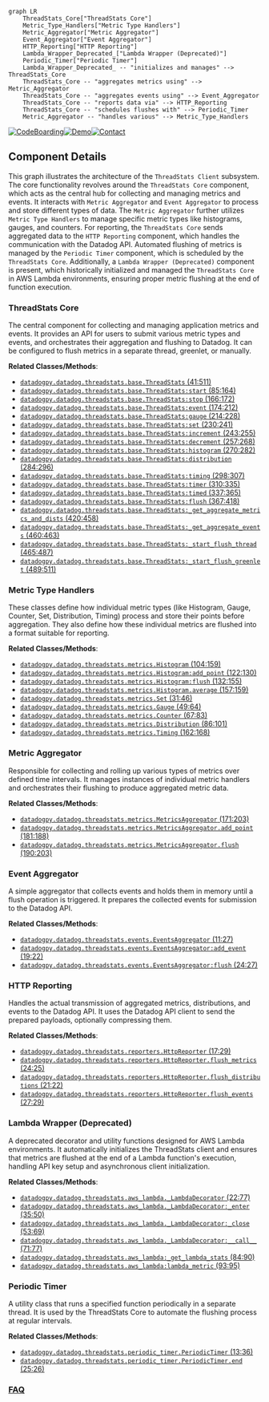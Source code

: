 ```mermaid
graph LR
    ThreadStats_Core["ThreadStats Core"]
    Metric_Type_Handlers["Metric Type Handlers"]
    Metric_Aggregator["Metric Aggregator"]
    Event_Aggregator["Event Aggregator"]
    HTTP_Reporting["HTTP Reporting"]
    Lambda_Wrapper_Deprecated_["Lambda Wrapper (Deprecated)"]
    Periodic_Timer["Periodic Timer"]
    Lambda_Wrapper_Deprecated_ -- "initializes and manages" --> ThreadStats_Core
    ThreadStats_Core -- "aggregates metrics using" --> Metric_Aggregator
    ThreadStats_Core -- "aggregates events using" --> Event_Aggregator
    ThreadStats_Core -- "reports data via" --> HTTP_Reporting
    ThreadStats_Core -- "schedules flushes with" --> Periodic_Timer
    Metric_Aggregator -- "handles various" --> Metric_Type_Handlers
```
[![CodeBoarding](https://img.shields.io/badge/Generated%20by-CodeBoarding-9cf?style=flat-square)](https://github.com/CodeBoarding/GeneratedOnBoardings)[![Demo](https://img.shields.io/badge/Try%20our-Demo-blue?style=flat-square)](https://www.codeboarding.org/demo)[![Contact](https://img.shields.io/badge/Contact%20us%20-%20contact@codeboarding.org-lightgrey?style=flat-square)](mailto:contact@codeboarding.org)

## Component Details

This graph illustrates the architecture of the `ThreadStats Client` subsystem. The core functionality revolves around the `ThreadStats Core` component, which acts as the central hub for collecting and managing metrics and events. It interacts with `Metric Aggregator` and `Event Aggregator` to process and store different types of data. The `Metric Aggregator` further utilizes `Metric Type Handlers` to manage specific metric types like histograms, gauges, and counters. For reporting, the `ThreadStats Core` sends aggregated data to the `HTTP Reporting` component, which handles the communication with the Datadog API. Automated flushing of metrics is managed by the `Periodic Timer` component, which is scheduled by the `ThreadStats Core`. Additionally, a `Lambda Wrapper (Deprecated)` component is present, which historically initialized and managed the `ThreadStats Core` in AWS Lambda environments, ensuring proper metric flushing at the end of function execution.

### ThreadStats Core
The central component for collecting and managing application metrics and events. It provides an API for users to submit various metric types and events, and orchestrates their aggregation and flushing to Datadog. It can be configured to flush metrics in a separate thread, greenlet, or manually.


**Related Classes/Methods**:

- <a href="https://github.com/DataDog/datadogpy/blob/master/datadog/threadstats/base.py#L41-L511" target="_blank" rel="noopener noreferrer">`datadogpy.datadog.threadstats.base.ThreadStats` (41:511)</a>
- <a href="https://github.com/DataDog/datadogpy/blob/master/datadog/threadstats/base.py#L85-L164" target="_blank" rel="noopener noreferrer">`datadogpy.datadog.threadstats.base.ThreadStats:start` (85:164)</a>
- <a href="https://github.com/DataDog/datadogpy/blob/master/datadog/threadstats/base.py#L166-L172" target="_blank" rel="noopener noreferrer">`datadogpy.datadog.threadstats.base.ThreadStats:stop` (166:172)</a>
- <a href="https://github.com/DataDog/datadogpy/blob/master/datadog/threadstats/base.py#L174-L212" target="_blank" rel="noopener noreferrer">`datadogpy.datadog.threadstats.base.ThreadStats:event` (174:212)</a>
- <a href="https://github.com/DataDog/datadogpy/blob/master/datadog/threadstats/base.py#L214-L228" target="_blank" rel="noopener noreferrer">`datadogpy.datadog.threadstats.base.ThreadStats:gauge` (214:228)</a>
- <a href="https://github.com/DataDog/datadogpy/blob/master/datadog/threadstats/base.py#L230-L241" target="_blank" rel="noopener noreferrer">`datadogpy.datadog.threadstats.base.ThreadStats:set` (230:241)</a>
- <a href="https://github.com/DataDog/datadogpy/blob/master/datadog/threadstats/base.py#L243-L255" target="_blank" rel="noopener noreferrer">`datadogpy.datadog.threadstats.base.ThreadStats:increment` (243:255)</a>
- <a href="https://github.com/DataDog/datadogpy/blob/master/datadog/threadstats/base.py#L257-L268" target="_blank" rel="noopener noreferrer">`datadogpy.datadog.threadstats.base.ThreadStats:decrement` (257:268)</a>
- <a href="https://github.com/DataDog/datadogpy/blob/master/datadog/threadstats/base.py#L270-L282" target="_blank" rel="noopener noreferrer">`datadogpy.datadog.threadstats.base.ThreadStats:histogram` (270:282)</a>
- <a href="https://github.com/DataDog/datadogpy/blob/master/datadog/threadstats/base.py#L284-L296" target="_blank" rel="noopener noreferrer">`datadogpy.datadog.threadstats.base.ThreadStats:distribution` (284:296)</a>
- <a href="https://github.com/DataDog/datadogpy/blob/master/datadog/threadstats/base.py#L298-L307" target="_blank" rel="noopener noreferrer">`datadogpy.datadog.threadstats.base.ThreadStats:timing` (298:307)</a>
- <a href="https://github.com/DataDog/datadogpy/blob/master/datadog/threadstats/base.py#L310-L335" target="_blank" rel="noopener noreferrer">`datadogpy.datadog.threadstats.base.ThreadStats:timer` (310:335)</a>
- <a href="https://github.com/DataDog/datadogpy/blob/master/datadog/threadstats/base.py#L337-L365" target="_blank" rel="noopener noreferrer">`datadogpy.datadog.threadstats.base.ThreadStats:timed` (337:365)</a>
- <a href="https://github.com/DataDog/datadogpy/blob/master/datadog/threadstats/base.py#L367-L418" target="_blank" rel="noopener noreferrer">`datadogpy.datadog.threadstats.base.ThreadStats:flush` (367:418)</a>
- <a href="https://github.com/DataDog/datadogpy/blob/master/datadog/threadstats/base.py#L420-L458" target="_blank" rel="noopener noreferrer">`datadogpy.datadog.threadstats.base.ThreadStats:_get_aggregate_metrics_and_dists` (420:458)</a>
- <a href="https://github.com/DataDog/datadogpy/blob/master/datadog/threadstats/base.py#L460-L463" target="_blank" rel="noopener noreferrer">`datadogpy.datadog.threadstats.base.ThreadStats:_get_aggregate_events` (460:463)</a>
- <a href="https://github.com/DataDog/datadogpy/blob/master/datadog/threadstats/base.py#L465-L487" target="_blank" rel="noopener noreferrer">`datadogpy.datadog.threadstats.base.ThreadStats:_start_flush_thread` (465:487)</a>
- <a href="https://github.com/DataDog/datadogpy/blob/master/datadog/threadstats/base.py#L489-L511" target="_blank" rel="noopener noreferrer">`datadogpy.datadog.threadstats.base.ThreadStats:_start_flush_greenlet` (489:511)</a>


### Metric Type Handlers
These classes define how individual metric types (like Histogram, Gauge, Counter, Set, Distribution, Timing) process and store their points before aggregation. They also define how these individual metrics are flushed into a format suitable for reporting.


**Related Classes/Methods**:

- <a href="https://github.com/DataDog/datadogpy/blob/master/datadog/threadstats/metrics.py#L104-L159" target="_blank" rel="noopener noreferrer">`datadogpy.datadog.threadstats.metrics.Histogram` (104:159)</a>
- <a href="https://github.com/DataDog/datadogpy/blob/master/datadog/threadstats/metrics.py#L122-L130" target="_blank" rel="noopener noreferrer">`datadogpy.datadog.threadstats.metrics.Histogram:add_point` (122:130)</a>
- <a href="https://github.com/DataDog/datadogpy/blob/master/datadog/threadstats/metrics.py#L132-L155" target="_blank" rel="noopener noreferrer">`datadogpy.datadog.threadstats.metrics.Histogram:flush` (132:155)</a>
- <a href="https://github.com/DataDog/datadogpy/blob/master/datadog/threadstats/metrics.py#L157-L159" target="_blank" rel="noopener noreferrer">`datadogpy.datadog.threadstats.metrics.Histogram.average` (157:159)</a>
- <a href="https://github.com/DataDog/datadogpy/blob/master/datadog/threadstats/metrics.py#L31-L46" target="_blank" rel="noopener noreferrer">`datadogpy.datadog.threadstats.metrics.Set` (31:46)</a>
- <a href="https://github.com/DataDog/datadogpy/blob/master/datadog/threadstats/metrics.py#L49-L64" target="_blank" rel="noopener noreferrer">`datadogpy.datadog.threadstats.metrics.Gauge` (49:64)</a>
- <a href="https://github.com/DataDog/datadogpy/blob/master/datadog/threadstats/metrics.py#L67-L83" target="_blank" rel="noopener noreferrer">`datadogpy.datadog.threadstats.metrics.Counter` (67:83)</a>
- <a href="https://github.com/DataDog/datadogpy/blob/master/datadog/threadstats/metrics.py#L86-L101" target="_blank" rel="noopener noreferrer">`datadogpy.datadog.threadstats.metrics.Distribution` (86:101)</a>
- <a href="https://github.com/DataDog/datadogpy/blob/master/datadog/threadstats/metrics.py#L162-L168" target="_blank" rel="noopener noreferrer">`datadogpy.datadog.threadstats.metrics.Timing` (162:168)</a>


### Metric Aggregator
Responsible for collecting and rolling up various types of metrics over defined time intervals. It manages instances of individual metric handlers and orchestrates their flushing to produce aggregated metric data.


**Related Classes/Methods**:

- <a href="https://github.com/DataDog/datadogpy/blob/master/datadog/threadstats/metrics.py#L171-L203" target="_blank" rel="noopener noreferrer">`datadogpy.datadog.threadstats.metrics.MetricsAggregator` (171:203)</a>
- <a href="https://github.com/DataDog/datadogpy/blob/master/datadog/threadstats/metrics.py#L181-L188" target="_blank" rel="noopener noreferrer">`datadogpy.datadog.threadstats.metrics.MetricsAggregator.add_point` (181:188)</a>
- <a href="https://github.com/DataDog/datadogpy/blob/master/datadog/threadstats/metrics.py#L190-L203" target="_blank" rel="noopener noreferrer">`datadogpy.datadog.threadstats.metrics.MetricsAggregator.flush` (190:203)</a>


### Event Aggregator
A simple aggregator that collects events and holds them in memory until a flush operation is triggered. It prepares the collected events for submission to the Datadog API.


**Related Classes/Methods**:

- <a href="https://github.com/DataDog/datadogpy/blob/master/datadog/threadstats/events.py#L11-L27" target="_blank" rel="noopener noreferrer">`datadogpy.datadog.threadstats.events.EventsAggregator` (11:27)</a>
- <a href="https://github.com/DataDog/datadogpy/blob/master/datadog/threadstats/events.py#L19-L22" target="_blank" rel="noopener noreferrer">`datadogpy.datadog.threadstats.events.EventsAggregator:add_event` (19:22)</a>
- <a href="https://github.com/DataDog/datadogpy/blob/master/datadog/threadstats/events.py#L24-L27" target="_blank" rel="noopener noreferrer">`datadogpy.datadog.threadstats.events.EventsAggregator:flush` (24:27)</a>


### HTTP Reporting
Handles the actual transmission of aggregated metrics, distributions, and events to the Datadog API. It uses the Datadog API client to send the prepared payloads, optionally compressing them.


**Related Classes/Methods**:

- <a href="https://github.com/DataDog/datadogpy/blob/master/datadog/threadstats/reporters.py#L17-L29" target="_blank" rel="noopener noreferrer">`datadogpy.datadog.threadstats.reporters.HttpReporter` (17:29)</a>
- <a href="https://github.com/DataDog/datadogpy/blob/master/datadog/threadstats/reporters.py#L24-L25" target="_blank" rel="noopener noreferrer">`datadogpy.datadog.threadstats.reporters.HttpReporter.flush_metrics` (24:25)</a>
- <a href="https://github.com/DataDog/datadogpy/blob/master/datadog/threadstats/reporters.py#L21-L22" target="_blank" rel="noopener noreferrer">`datadogpy.datadog.threadstats.reporters.HttpReporter.flush_distributions` (21:22)</a>
- <a href="https://github.com/DataDog/datadogpy/blob/master/datadog/threadstats/reporters.py#L27-L29" target="_blank" rel="noopener noreferrer">`datadogpy.datadog.threadstats.reporters.HttpReporter.flush_events` (27:29)</a>


### Lambda Wrapper (Deprecated)
A deprecated decorator and utility functions designed for AWS Lambda environments. It automatically initializes the ThreadStats client and ensures that metrics are flushed at the end of a Lambda function's execution, handling API key setup and asynchronous client initialization.


**Related Classes/Methods**:

- <a href="https://github.com/DataDog/datadogpy/blob/master/datadog/threadstats/aws_lambda.py#L22-L77" target="_blank" rel="noopener noreferrer">`datadogpy.datadog.threadstats.aws_lambda._LambdaDecorator` (22:77)</a>
- <a href="https://github.com/DataDog/datadogpy/blob/master/datadog/threadstats/aws_lambda.py#L35-L50" target="_blank" rel="noopener noreferrer">`datadogpy.datadog.threadstats.aws_lambda._LambdaDecorator:_enter` (35:50)</a>
- <a href="https://github.com/DataDog/datadogpy/blob/master/datadog/threadstats/aws_lambda.py#L53-L69" target="_blank" rel="noopener noreferrer">`datadogpy.datadog.threadstats.aws_lambda._LambdaDecorator:_close` (53:69)</a>
- <a href="https://github.com/DataDog/datadogpy/blob/master/datadog/threadstats/aws_lambda.py#L71-L77" target="_blank" rel="noopener noreferrer">`datadogpy.datadog.threadstats.aws_lambda._LambdaDecorator:__call__` (71:77)</a>
- <a href="https://github.com/DataDog/datadogpy/blob/master/datadog/threadstats/aws_lambda.py#L84-L90" target="_blank" rel="noopener noreferrer">`datadogpy.datadog.threadstats.aws_lambda:_get_lambda_stats` (84:90)</a>
- <a href="https://github.com/DataDog/datadogpy/blob/master/datadog/threadstats/aws_lambda.py#L93-L95" target="_blank" rel="noopener noreferrer">`datadogpy.datadog.threadstats.aws_lambda:lambda_metric` (93:95)</a>


### Periodic Timer
A utility class that runs a specified function periodically in a separate thread. It is used by the ThreadStats Core to automate the flushing process at regular intervals.


**Related Classes/Methods**:

- <a href="https://github.com/DataDog/datadogpy/blob/master/datadog/threadstats/periodic_timer.py#L13-L36" target="_blank" rel="noopener noreferrer">`datadogpy.datadog.threadstats.periodic_timer.PeriodicTimer` (13:36)</a>
- <a href="https://github.com/DataDog/datadogpy/blob/master/datadog/threadstats/periodic_timer.py#L25-L26" target="_blank" rel="noopener noreferrer">`datadogpy.datadog.threadstats.periodic_timer.PeriodicTimer.end` (25:26)</a>




### [FAQ](https://github.com/CodeBoarding/GeneratedOnBoardings/tree/main?tab=readme-ov-file#faq)